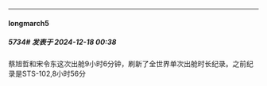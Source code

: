 ﻿
*****

####  longmarch5  
##### 5734#       发表于 2024-12-18 00:38

蔡旭哲和宋令东这次出舱9小时6分钟，刷新了全世界单次出舱时长纪录。之前纪录是STS-102,8小时56分

